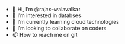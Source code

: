 - 👋 Hi, I’m @rajas-walavalkar
- 👀 I’m interested in databses
- 🌱 I’m currently learning cloud technologies
- 💞️ I’m looking to collaborate on coders
- 📫 How to reach me on git

<!---
rajas-walavalkar/rajas-walavalkar is a ✨ special ✨ repository because its `README.md` (this file) appears on your GitHub profile.
You can click the Preview link to take a look at your changes.
--->
